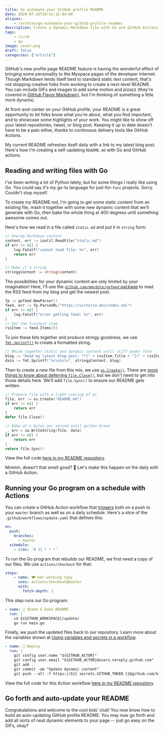 ```yaml
---
title: Go automate your GitHub profile README
date: 2020-07-25T10:51:15-04:00
aliases:
    - /archive/go-automate-your-github-profile-readme/
description: Create a dynamic Markdown file with Go and GitHub Actions
tags:
    - ci/cd
    - go
image: cover.png
draft: false
categories: ["article"]
---
```


GitHub's new profile page README feature is having the wonderful effect of bringing some personality to the Myspace pages of the developer Internet. Though Markdown lends itself best to standard static text content, that's not stopping creative folks from working to create a next-level README. You can include GIFs and images to add some motion and pizazz (they're covered in [GitHub Flavor Markdown](https://github.github.com/gfm/)), but I'm thinking of something a little more dynamic.

At front-and-center on your GitHub profile, your README is a great opportunity to let folks know what you're about, what you find important, and to showcase some highlights of your work. You might like to show off your latest repositories, tweet, or blog post. Keeping it up to date doesn't have to be a pain either, thanks to continuous delivery tools like GitHub Actions.

My current README refreshes itself daily with a link to my latest blog post. Here's how I'm creating a self-updating `README.md` with Go and GitHub actions.

## Reading and writing files with Go

I've been writing a lot of Python lately, but for some things I really like using Go. You could say it's my go-to language for just-for-`func` projects. Sorry. Couldn't stop myself.

To create my README.md, I'm going to get some static content from an existing file, mash it together with some new dynamic content that we'll generate with Go, then bake the whole thing at 400 degrees until something awesome comes out.

Here's how we read in a file called `static.md` and put it in `string` form:

```go
// Unwrap Markdown content
content, err := ioutil.ReadFile("static.md")
if err != nil {
    log.Fatalf("cannot read file: %v", err)
    return err
}

// Make it a string
stringyContent := string(content)
```

The possibilities for your dynamic content are only limited by your imagination! Here, I'll use the [`github.com/mmcdole/gofeed` package](https://github.com/mmcdole/gofeed) to read the RSS feed from my blog and get the newest post.

```go
fp := gofeed.NewParser()
feed, err := fp.ParseURL("https://victoria.dev/index.xml")
if err != nil {
    log.Fatalf("error getting feed: %v", err)
}
// Get the freshest item
rssItem := feed.Items[0]
```

To join these bits together and produce stringy goodness, we use [`fmt.Sprintf()`](https://golang.org/pkg/fmt/#Sprintf) to create a formatted string.

```go
// Whisk together static and dynamic content until stiff peaks form
blog := "Read my latest blog post: **[" + rssItem.Title + "](" + rssItem.Link + ")**"
data := fmt.Sprintf("%s\n%s\n", stringyContent, blog)
```

Then to create a new file from this mix, we use [`os.Create()`](https://golang.org/pkg/os/#Create). There are [more things to know about deferring `file.Close()`](https://www.joeshaw.org/dont-defer-close-on-writable-files/), but we don't need to get into those details here. We'll add `file.Sync()` to ensure our README gets written.

```go
// Prepare file with a light coating of os
file, err := os.Create("README.md")
if err != nil {
    return err
}
defer file.Close()

// Bake at n bytes per second until golden brown
_, err = io.WriteString(file, data)
if err != nil {
    return err
}
return file.Sync()
```

View the full code [here in my README repository](https://github.com/victoriadrake/victoriadrake/blob/535da81efd291e40374307609a9fa66e08f4985c/update/main.go).

Mmmm, doesn't that smell good? 🍪 Let's make this happen on the daily with a GitHub Action.

## Running your Go program on a schedule with Actions

You can create a GitHub Action workflow that [triggers](https://docs.github.com/en/actions/reference/events-that-trigger-workflows) both on a push to your `master` branch as well as on a daily schedule. Here's a slice of the `.github/workflows/update.yaml` that defines this:

```yaml
on:
  push:
    branches:
      - master
  schedule:
    - cron: '0 11 * * *'
```

To run the Go program that rebuilds our README, we first need a copy of our files. We use `actions/checkout` for that:

```yaml
steps:
    - name: 🍽️ Get working copy
      uses: actions/checkout@master
      with:
        fetch-depth: 1
```

This step runs our Go program:

```yaml
- name: 🍳 Shake & bake README
  run: |
    cd ${GITHUB_WORKSPACE}/update/
    go run main.go
```

Finally, we push the updated files back to our repository. Learn more about the variables shown at [Using variables and secrets in a workflow](https://docs.github.com/en/actions/configuring-and-managing-workflows/using-variables-and-secrets-in-a-workflow).

```yaml
- name: 🚀 Deploy
  run: |
    git config user.name "${GITHUB_ACTOR}"
    git config user.email "${GITHUB_ACTOR}@users.noreply.github.com"
    git add .
    git commit -am "Update dynamic content"
    git push --all -f https://${{ secrets.GITHUB_TOKEN }}@github.com/${GITHUB_REPOSITORY}.git
```

View the full code for this Action workflow [here in my README repository](https://github.com/victoriadrake/victoriadrake/blob/535da81efd291e40374307609a9fa66e08f4985c/.github/workflows/update.yaml).

## Go forth and auto-update your README

Congratulations and welcome to the cool kids' club! You now know how to build an auto-updating GitHub profile README. You may now go forth and add all sorts of neat dynamic elements to your page -- just go easy on the GIFs, okay?
